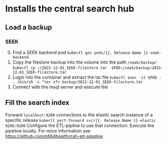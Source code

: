 
# Installs the central search hub

## Load a backup

### SEEK
0) Find a SEEK backend pod
`kubectl get pods/{{. Release.Name }}-seek-backend-`
1) Copy the filestore backup into the volume into the path `/seek/backup/`
`kubectl cp ~/2022-12-01_SEEK-filestore.tar  $POD:/seek/backup/2022-12-01_SEEK-filestore.tar`
2) Login into the container and extract the tar file
`kubectl exec -it $POD -- /bin/sh -c "tar xfv backup/2022-12-01_SEEK-filestore.tar`
3) Connect with the msql server and execute the 

## Fill the search index
Forward `localhost:9200` connections to the elastic search instance of a specific release
`kubectl port-forward svc/{{. Release.Name }}-elastic  9200:9200` 
Configure the ETL-pipline to use that connection.
Execute the pipeline locally. For more information see https://github.com/nfdi4health/csh-etl-pipeline


